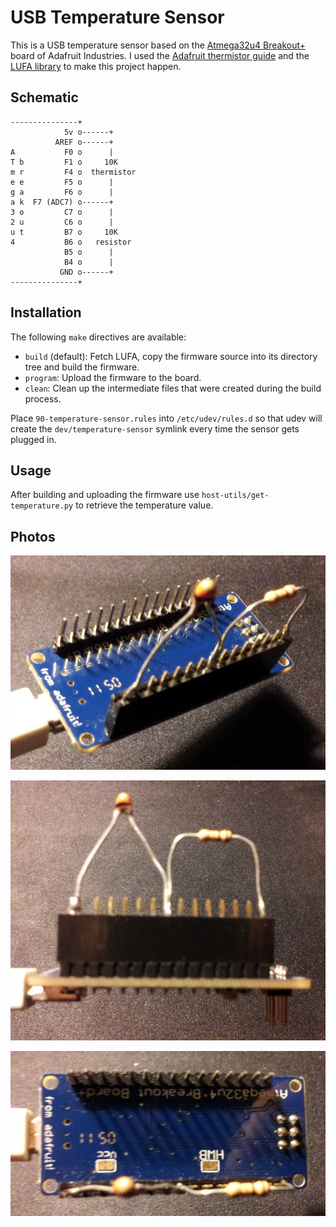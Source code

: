 USB Temperature Sensor
======================

This is a USB temperature sensor based on the [Atmega32u4 Breakout+](http://www.ladyada.net/products/atmega32u4breakout/) board of Adafruit Industries.  I used the [Adafruit thermistor guide](http://learn.adafruit.com/thermistor/using-a-thermistor) and the [LUFA library](http://www.fourwalledcubicle.com/LUFA.php) to make this project happen.

Schematic
---------

    ---------------+
                5v o------+
              AREF o------+
    A           F0 o      |
    T b         F1 o     10K
    m r         F4 o  thermistor 
    e e         F5 o      |
    g a         F6 o      |
    a k  F7 (ADC7) o------+
    3 o         C7 o      |
    2 u         C6 o      |
    u t         B7 o     10K
    4           B6 o   resistor
                B5 o      |
                B4 o      |
               GND o------+
    ---------------+

Installation
------------

The following `make` directives are available:
* `build` (default): Fetch LUFA, copy the firmware source into its directory tree and build the firmware.
* `program`: Upload the firmware to the board.
* `clean`: Clean up the intermediate files that were created during the build process.

Place `90-temperature-sensor.rules` into `/etc/udev/rules.d` so that udev will create the `dev/temperature-sensor` symlink every time the sensor gets plugged in.

Usage
-----

After building and uploading the firmware use `host-utils/get-temperature.py` to retrieve the temperature value.

Photos
------

![Diagonal view](photos/diagonal-view.png)

![Side view](photos/side-view.png)

![Top view](photos/top-view.png)
